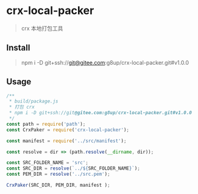 # crx-local-packer
> crx 本地打包工具

## Install
> npm i -D git+ssh://git@gitee.com:g8up/crx-local-packer.git#v1.0.0

## Usage
```js
/**
 * build/package.js
 * 打包 crx
 * npm i -D git+ssh://git@gitee.com:g8up/crx-local-packer.git#v1.0.0
 */
const path = require('path');
const CrxPaker = require('crx-local-packer');

const manifest = require('../src/manifest');

const resolve = dir => (path.resolve(__dirname, dir));

const SRC_FOLDER_NAME = 'src';
const SRC_DIR = resolve(`../${SRC_FOLDER_NAME}`);
const PEM_DIR = resolve('../src.pem');

CrxPaker(SRC_DIR, PEM_DIR, manifest );
```